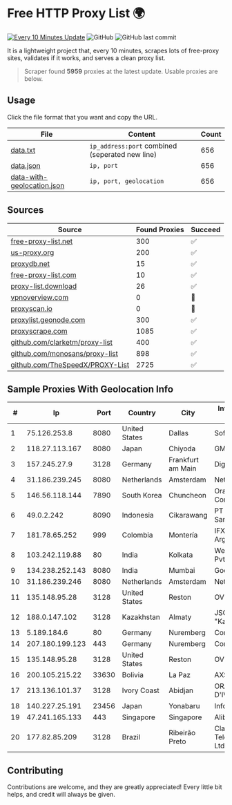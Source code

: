 
# Free HTTP Proxy List 🌍

[![Every 10 Minutes Update](https://github.com/mertguvencli/http-proxy-list/actions/workflows/main.yml/badge.svg?branch=main)](https://github.com/mertguvencli/http-proxy-list/actions/workflows/main.yml)
![GitHub](https://img.shields.io/github/license/mertguvencli/http-proxy-list)
![GitHub last commit](https://img.shields.io/github/last-commit/mertguvencli/http-proxy-list)

It is a lightweight project that, every 10 minutes, scrapes lots of free-proxy sites, validates if it works, and serves a clean proxy list.


> Scraper found **5959** proxies at the latest update. Usable proxies are below.

## Usage

Click the file format that you want and copy the URL.


|File|Content|Count|
|----|-------|-----|
|[data.txt](https://raw.githubusercontent.com/mertguvencli/http-proxy-list/main/proxy-list/data.txt)|`ip_address:port` combined (seperated new line)|656|
|[data.json](https://raw.githubusercontent.com/mertguvencli/http-proxy-list/main/proxy-list/data.json)|`ip, port`|656|
|[data-with-geolocation.json](https://raw.githubusercontent.com/mertguvencli/http-proxy-list/main/proxy-list/data-with-geolocation.json)|`ip, port, geolocation`|656|

## Sources

|Source|Found Proxies|Succeed|
|------|-------------|-------|
|[free-proxy-list.net](https://free-proxy-list.net)|300|✅|
|[us-proxy.org](https://www.us-proxy.org)|200|✅|
|[proxydb.net](http://proxydb.net)|15|✅|
|[free-proxy-list.com](https://free-proxy-list.com/?page=&port=&type%5B%5D=http&type%5B%5D=https&up_time=0&search=Search)|10|✅|
|[proxy-list.download](https://www.proxy-list.download/HTTP)|26|✅|
|[vpnoverview.com](https://vpnoverview.com/privacy/anonymous-browsing/free-proxy-servers)|0|🚫|
|[proxyscan.io](https://www.proxyscan.io)|0|🚫|
|[proxylist.geonode.com](https://proxylist.geonode.com/api/proxy-list?limit=300&page=1&sort_by=lastChecked&sort_type=desc&protocols=http,https)|300|✅|
|[proxyscrape.com](https://api.proxyscrape.com/v2/?request=displayproxies&protocol=http&timeout=10000&country=all&ssl=all&anonymity=all)|1085|✅|
|[github.com/clarketm/proxy-list](https://raw.githubusercontent.com/clarketm/proxy-list/master/proxy-list-raw.txt)|400|✅|
|[github.com/monosans/proxy-list](https://raw.githubusercontent.com/monosans/proxy-list/main/proxies/http.txt)|898|✅|
|[github.com/TheSpeedX/PROXY-List](https://raw.githubusercontent.com/TheSpeedX/PROXY-List/master/http.txt)|2725|✅|


## Sample Proxies With Geolocation Info

|#|Ip|Port|Country|City|Internet Service Provider|
|-|--|----|-------|----|-------------------------|
|1|75.126.253.8|8080|United States|Dallas|SoftLayer|
|2|118.27.113.167|8080|Japan|Chiyoda|GMO Internet, Inc.|
|3|157.245.27.9|3128|Germany|Frankfurt am Main|DigitalOcean, LLC|
|4|31.186.239.245|8080|Netherlands|Amsterdam|NetSkope Inc|
|5|146.56.118.144|7890|South Korea|Chuncheon|Oracle Corporation|
|6|49.0.2.242|8090|Indonesia|Cikarawang|PT Usaha Adi Sanggoro|
|7|181.78.65.252|999|Colombia|Montería|IFX Networks Argentina S.R.L|
|8|103.242.119.88|80|India|Kolkata|Web Werks India Pvt. Ltd.|
|9|134.238.252.143|8080|India|Mumbai|Google LLC|
|10|31.186.239.246|8080|Netherlands|Amsterdam|NetSkope Inc|
|11|135.148.95.28|3128|United States|Reston|OVH SAS|
|12|188.0.147.102|3128|Kazakhstan|Almaty|JSC "KazTransCom"|
|13|5.189.184.6|80|Germany|Nuremberg|Contabo GmbH|
|14|207.180.199.123|443|Germany|Nuremberg|Contabo GmbH|
|15|135.148.95.28|3128|United States|Reston|OVH SAS|
|16|200.105.215.22|33630|Bolivia|La Paz|AXS Bolivia S. A.|
|17|213.136.101.37|3128|Ivory Coast|Abidjan|ORANGE COTE D'IVOIRE|
|18|140.227.25.191|23456|Japan|Yonabaru|InfoSphere|
|19|47.241.165.133|443|Singapore|Singapore|Alibaba.com LLC|
|20|177.82.85.209|3128|Brazil|Ribeirão Preto|Claro NXT Telecomunicacoes Ltda|



## Contributing

Contributions are welcome, and they are greatly appreciated! Every
little bit helps, and credit will always be given.

